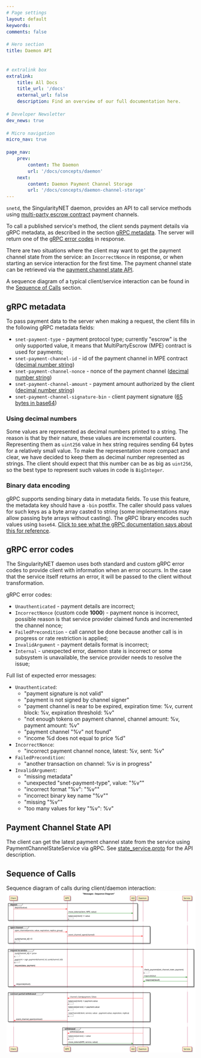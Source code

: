 ```yaml
---
# Page settings
layout: default
keywords:
comments: false

# Hero section
title: Daemon API


# extralink box
extralink:
    title: All Docs
    title_url: '/docs'
    external_url: false
    description: Find an overview of our full documentation here.

# Developer Newsletter
dev_news: true

# Micro navigation
micro_nav: true

page_nav:
    prev:
        content: The Daemon
        url: '/docs/concepts/daemon'
    next:
        content: Daemon Payment Channel Storage
        url: '/docs/concepts/daemon-channel-storage'
---
```


`snetd`, the SingularityNET daemon, provides an API to call service methods using [multi-party escrow contract](/docs/concepts/multi-party-escrow) payment channels.

To call a published service's method, the client sends payment details via gRPC metadata, as described in the section [gRPC metadata](#grpc-metadata). The server will return one of the [gRPC error codes](#grpc-error-codes) in response.

There are two situations where the client may want to get the payment channel state from the service: an `IncorrectNonce` in response, or when starting an service interaction for the first time. The payment channel state can be retrieved via the [payment channel state API](#payment-channel-state-api).

A sequence diagram of a typical client/service interaction can be found in the [Sequence of Calls](#sequence-of-calls) section.

## gRPC metadata

To pass payment data to the server when making a request, the client fills in the following gRPC metadata fields:

- `snet-payment-type` - payment protocol type; currently "escrow" is the only supported value, it means that MultiPartyEscrow (MPE) contract is used for payments;
- `snet-payment-channel-id` - id of the payment channel in MPE contract ([decimal number string](#using-decimal-numbers))
- `snet-payment-channel-nonce` - nonce of the payment channel ([decimal number string](#using-decimal-numbers))
- `snet-payment-channel-amount` - payment amount authorized by the client ([decimal number string](#using-decimal-numbers))
- `snet-payment-channel-signature-bin` - client payment signature ([65 bytes in base64](#binary-data-encoding))

### Using decimal numbers

Some values are represented as decimal numbers printed to a string. The reason is that by their nature, these values are incremental counters. Representing them as `uint256` value in hex string requires sending 64 bytes for a relatively small value. To make the representation more compact and clear, we have decided to keep them as decimal number represented as strings. The client should expect that this number can be as big as `uint256`, so the best type to represent such values in code is `BigInteger`.

### Binary data encoding

gRPC supports sending binary data in metadata fields. To use this feature, the metadata key should have a `-bin` postfix. The caller should pass values for such keys as a byte array casted to string (some implementations may allow passing byte arrays without casting). The gRPC library encodes such values using `base64`. [Click to see what the gRPC documentation says about this for reference](https://github.com/grpc/grpc-go/blob/master/Documentation/grpc-metadata.md#storing-binary-data-in-metadata).

## gRPC error codes

The SingularityNET daemon uses both standard and custom gRPC error codes to provide client with information when an error occurrs. In the case that the service itself returns an error, it will be passed to the client without transformation.

gRPC error codes:
- `Unauthenticated` - payment details are incorrect;
- `IncorrectNonce` (custom code **1000**) - payment nonce is incorrect, possible
  reason is that service provider claimed funds and incremented the channel nonce;
- `FailedPrecondition` - call cannot be done because another call is in progress
  or rate restriction is applied;
- `InvalidArgument` - payment details format is incorrect;
- `Internal` - unexpected error, daemon state is incorrect or some subsystem is
  unavailable, the service provider needs to resolve the issue;

Full list of expected error messages:
- `Unauthenticated`:
  - "payment signature is not valid"
  - "payment is not signed by channel signer"
  - "payment channel is near to be expired, expiration time: %v, current block: %v, expiration threshold: %v"
  - "not enough tokens on payment channel, channel amount: %v, payment amount: %v"
  - "payment channel \"%v\" not found"
  - "income %d does not equal to price %d"
- `IncorrectNonce`:
  - "incorrect payment channel nonce, latest: %v, sent: %v"
- `FailedPrecondition`:
  - "another transaction on channel: %v is in progress"
- `InvalidArgument`:
  - "missing metadata"
  - "unexpected \"snet-payment-type\", value: \"%v\""
  - "incorrect format \"%v\": \"%v\""
  - "incorrect binary key name \"%v\""
  - "missing \"%v\""
  - "too many values for key \"%v\": %v"

## Payment Channel State API

The client can get the latest payment channel state from the service using PaymentChannelStateService via gRPC. See [state_service.proto](https://github.com/singnet/snet-daemon/blob/master/escrow/state_service.proto) for the API description.

## Sequence of Calls

Sequence diagram of calls during client/daemon interaction:
[![Client/daemon interaction sequence diagram](/assets/img/mpe/clientDaemonInteractionSequenceDiagram.svg "Client/daemon interaction sequence diagram")](/assets/img/mpe/clientDaemonInteractionSequenceDiagram.svg)
